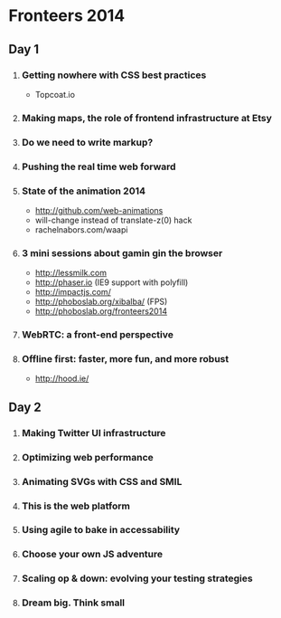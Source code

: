 # Fronteers 2014

## Day 1
1. ### Getting nowhere with CSS best practices
    - Topcoat.io

1. ### Making maps, the role of frontend infrastructure at Etsy


1. ### Do we need to write markup?


1. ### Pushing the real time web forward


1. ### State of the animation 2014
    - http://github.com/web-animations
    - will-change instead of translate-z(0) hack
    - rachelnabors.com/waapi

1. ### 3 mini sessions about gamin gin the browser
    - http://lessmilk.com
    - http://phaser.io (IE9 support with polyfill)
    - http://impactjs.com/
    - http://phoboslab.org/xibalba/ (FPS)
    - http://phoboslab.org/fronteers2014

1. ### WebRTC: a front-end perspective


1. ### Offline first: faster, more fun, and more robust
    - http://hood.ie/

## Day 2
1. ### Making Twitter UI infrastructure


1. ### Optimizing web performance


1. ### Animating SVGs with CSS and SMIL


1. ### This is the web platform


1. ### Using agile to bake in accessability


1. ### Choose your own JS adventure


1. ### Scaling op & down: evolving your testing strategies


1. ### Dream big. Think small

